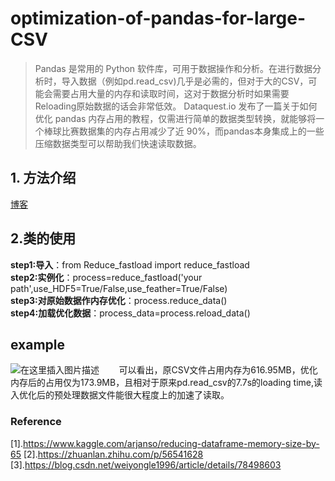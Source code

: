 # optimization-of-pandas-for-large-CSV
>Pandas 是常用的 Python 软件库，可用于数据操作和分析。在进行数据分析时，导入数据（例如pd.read_csv)几乎是必需的，但对于大的CSV，可能会需要占用大量的内存和读取时间，这对于数据分析时如果需要Reloading原始数据的话会非常低效。
>Dataquest.io 发布了一篇关于如何优化 pandas 内存占用的教程，仅需进行简单的数据类型转换，就能够将一个棒球比赛数据集的内存占用减少了近 90%，而pandas本身集成上的一些压缩数据类型可以帮助我们快速读取数据。


## 1. 方法介绍
[博客](https://blog.csdn.net/wlx19970505/article/details/102920112)

## 2.类的使用

**step1:导入**：from Reduce_fastload import reduce_fastload  
**step2:实例化**：process=reduce_fastload('your path',use_HDF5=True/False,use_feather=True/False)  
**step3:对原始数据作内存优化**：process.reduce_data()  
**step4:加载优化数据**：process_data=process.reload_data()  

## example

![在这里插入图片描述](https://img-blog.csdnimg.cn/20191105195459124.png?x-oss-process=image/watermark,type_ZmFuZ3poZW5naGVpdGk,shadow_10,text_aHR0cHM6Ly9ibG9nLmNzZG4ubmV0L3dseDE5OTcwNTA1,size_16,color_FFFFFF,t_70#pic_center)
&#160; &#160; &#160; &#160;可以看出，原CSV文件占用内存为616.95MB，优化内存后的占用仅为173.9MB，且相对于原来pd.read_csv的7.7s的loading time,读入优化后的预处理数据文件能很大程度上的加速了读取。


### Reference 
[1].https://www.kaggle.com/arjanso/reducing-dataframe-memory-size-by-65
[2].https://zhuanlan.zhihu.com/p/56541628
[3].https://blog.csdn.net/weiyongle1996/article/details/78498603
